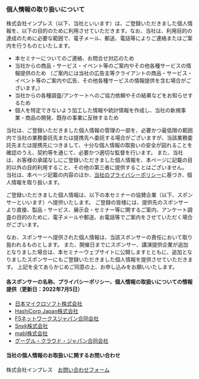 ### 個人情報の取り扱いについて

株式会社インプレス（以下、当社といいます）は、ご登録いただきました個人情報を、以下の目的のために利用させていただきます。なお、当社は、利用目的の達成のために必要な範囲で、電子メール、郵送、電話等によりご連絡またはご案内を行うものといたします。

- 本セミナーについてのご連絡、お問合せ対応のため
- 当社からの商品・サービス・イベント等のご案内やその他各種サービスの情報提供のため
（ご案内には当社の広告主等クライアントの商品・サービス・イベント等のご案内や広告、その他各種サービスの情報提供を含む場合がございます。）
- 当社からの各種調査/アンケートへのご協力依頼やその結果などをお知らせするため
- 個人を特定できないよう加工した情報や統計情報を作成し、当社の新規事業・商品の開発、既存の事業に反映するため

当社は、ご登録いただきました個人情報の管理の一部を、必要かつ最低限の範囲内で当社の業務委託先または提携先へ委託する場合がございますが、当該業務委託先または提携先につきまして、十分な個人情報の取扱いの安全が図れることを確認のうえ、契約等を通じて、必要かつ適切な監督を行います。
また、当社は、お客様の承諾なしにご登録いただきました個人情報を、本ページに記載の目的以外の目的利用すること、その他の第三者に提供することはございません。
当社は、本ページ記載の内容のほか、[当社のプライバシーポリシー](http://www.impress.co.jp/privacy_policy/)に基づき、個人情報を取り扱います。

ご登録いただきました個人情報は、以下の本セミナーの協賛企業（以下、スポンサーといいます）へ提供いたします。
ご登録の皆様には、提供先のスポンサーより直接、製品・サービス、展示会・セミナー等に関するご案内、アンケート調査の目的のために、電子メールや郵送、お電話等でご案内をさせていただく場合がございます。

なお、スポンサーへ提供された個人情報は、当該スポンサーの責任において取り扱われるものとします。
また、開催日までにスポンサー、講演提供企業が追加となりました場合は、本セミナーウェブサイトに公開しますとともに、追加となりましたスポンサーにもご登録いただきました個人情報を提供させていただきます。
上記を全てあらかじめご同意の上、お申し込みをお願いいたします。

#### 各スポンサーの名称、プライバシーポリシー、個人情報の取扱いについての情報提供（更新日：2022年7月5日）

- [日本マイクロソフト株式会社](https://privacy.microsoft.com/ja-jp/privacystatement)
- [HashiCorp Japan株式会社](https://www.hashicorp.com/privacy)
- [F5ネットワークスジャパン合同会社](https://www.f5.com/ja_jp/company/policies/privacy-notice)
- [Snyk株式会社](https://snyk.io/policies/privacy/)
- [mabl株式会社](https://www.mabl.com/privacy)
- [グーグル・クラウド・ジャパン合同会社](https://policies.google.com/privacy)

#### 当社の個人情報のお取扱いに関するお問い合わせ

株式会社インプレス　[お問い合わせフォーム](https://inquiry.impress.co.jp/?id=1)
